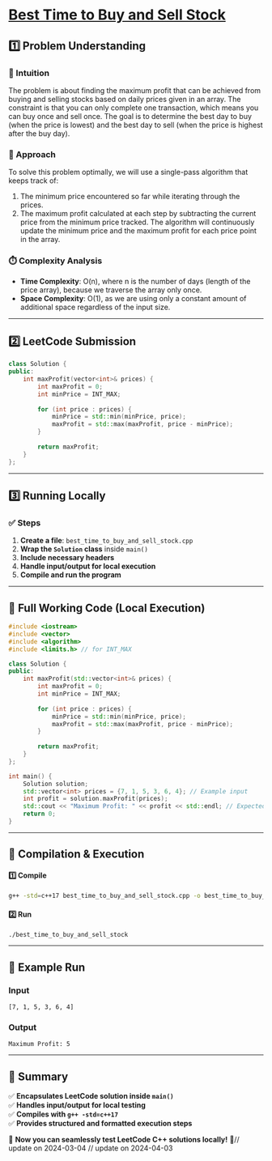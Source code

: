 # **[Best Time to Buy and Sell Stock](https://leetcode.com/problems/best-time-to-buy-and-sell-stock/description/)**  

## **1️⃣ Problem Understanding**  
### **📌 Intuition**  
The problem is about finding the maximum profit that can be achieved from buying and selling stocks based on daily prices given in an array. The constraint is that you can only complete one transaction, which means you can buy once and sell once. The goal is to determine the best day to buy (when the price is lowest) and the best day to sell (when the price is highest after the buy day).

### **🚀 Approach**  
To solve this problem optimally, we will use a single-pass algorithm that keeps track of:
1. The minimum price encountered so far while iterating through the prices.
2. The maximum profit calculated at each step by subtracting the current price from the minimum price tracked.
The algorithm will continuously update the minimum price and the maximum profit for each price point in the array.

### **⏱️ Complexity Analysis**  
- **Time Complexity**: O(n), where n is the number of days (length of the price array), because we traverse the array only once.
- **Space Complexity**: O(1), as we are using only a constant amount of additional space regardless of the input size.

---  

## **2️⃣ LeetCode Submission**  
```cpp
class Solution {
public:
    int maxProfit(vector<int>& prices) {
        int maxProfit = 0;
        int minPrice = INT_MAX;
        
        for (int price : prices) {
            minPrice = std::min(minPrice, price);
            maxProfit = std::max(maxProfit, price - minPrice);
        }
        
        return maxProfit;
    }
};
```  

---  

## **3️⃣ Running Locally**  
### **✅ Steps**  
1. **Create a file**: `best_time_to_buy_and_sell_stock.cpp`  
2. **Wrap the `Solution` class** inside `main()`  
3. **Include necessary headers**  
4. **Handle input/output for local execution**  
5. **Compile and run the program**  

---  

## **📝 Full Working Code (Local Execution)**  
```cpp
#include <iostream>
#include <vector>
#include <algorithm>
#include <limits.h> // for INT_MAX

class Solution {
public:
    int maxProfit(std::vector<int>& prices) {
        int maxProfit = 0;
        int minPrice = INT_MAX;
        
        for (int price : prices) {
            minPrice = std::min(minPrice, price);
            maxProfit = std::max(maxProfit, price - minPrice);
        }
        
        return maxProfit;
    }
};

int main() {
    Solution solution;
    std::vector<int> prices = {7, 1, 5, 3, 6, 4}; // Example input
    int profit = solution.maxProfit(prices);
    std::cout << "Maximum Profit: " << profit << std::endl; // Expected Output: 5
    return 0;
}  
```  

---  

## **🔧 Compilation & Execution**  
#### **1️⃣ Compile**  
```bash
g++ -std=c++17 best_time_to_buy_and_sell_stock.cpp -o best_time_to_buy_and_sell_stock
```  

#### **2️⃣ Run**  
```bash
./best_time_to_buy_and_sell_stock
```  

---  

## **🎯 Example Run**  
### **Input**  
```
[7, 1, 5, 3, 6, 4]
```  
### **Output**  
```
Maximum Profit: 5
```  

---  

## **📌 Summary**  
✅ **Encapsulates LeetCode solution inside `main()`**  
✅ **Handles input/output for local testing**  
✅ **Compiles with `g++ -std=c++17`**  
✅ **Provides structured and formatted execution steps**  

🚀 **Now you can seamlessly test LeetCode C++ solutions locally!** 🚀// update on 2024-03-04
// update on 2024-04-03
